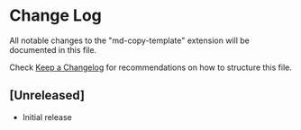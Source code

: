 # Change Log

All notable changes to the "md-copy-template" extension will be documented in this file.

Check [Keep a Changelog](http://keepachangelog.com/) for recommendations on how to structure this file.

## [Unreleased]

- Initial release